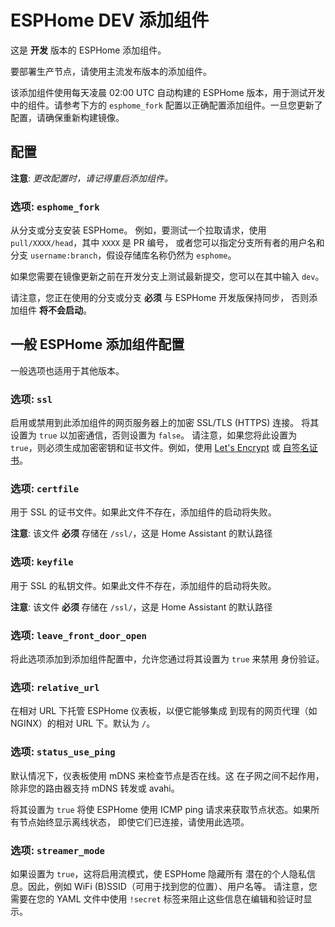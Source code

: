 # ESPHome DEV 添加组件

这是 **开发** 版本的 ESPHome 添加组件。

要部署生产节点，请使用主流发布版本的添加组件。

该添加组件使用每天凌晨 02:00 UTC 自动构建的 ESPHome 版本，用于测试开发中的组件。请参考下方的 `esphome_fork` 配置以正确配置添加组件。一旦您更新了配置，请确保重新构建镜像。

## 配置

**注意**: _更改配置时，请记得重启添加组件。_

### 选项: `esphome_fork`

从分支或分支安装 ESPHome。
例如，要测试一个拉取请求，使用 `pull/XXXX/head`，其中 `XXXX` 是 PR 编号，
或者您可以指定分支所有者的用户名和分支 `username:branch`，假设存储库名称仍然为 `esphome`。

如果您需要在镜像更新之前在开发分支上测试最新提交，您可以在其中输入 `dev`。

请注意，您正在使用的分支或分支 **必须** 与 ESPHome 开发版保持同步，
否则添加组件 **将不会启动**。


## 一般 ESPHome 添加组件配置

一般选项也适用于其他版本。

### 选项: `ssl`

启用或禁用到此添加组件的网页服务器上的加密 SSL/TLS (HTTPS) 连接。
将其设置为 `true` 以加密通信，否则设置为 `false`。
请注意，如果您将此设置为 `true`，则必须生成加密密钥和证书文件。例如，使用 [Let's Encrypt](https://www.home-assistant.io/addons/lets_encrypt/)
或 [自签名证书](https://www.home-assistant.io/docs/ecosystem/certificates/tls_self_signed_certificate/)。

### 选项: `certfile`

用于 SSL 的证书文件。如果此文件不存在，添加组件的启动将失败。

**注意**: 该文件 **必须** 存储在 `/ssl/`，这是 Home Assistant 的默认路径

### 选项: `keyfile`

用于 SSL 的私钥文件。如果此文件不存在，添加组件的启动将失败。

**注意**: 该文件 **必须** 存储在 `/ssl/`，这是 Home Assistant 的默认路径

### 选项: `leave_front_door_open`

将此选项添加到添加组件配置中，允许您通过将其设置为 `true` 来禁用
身份验证。

### 选项: `relative_url`

在相对 URL 下托管 ESPHome 仪表板，以便它能够集成
到现有的网页代理（如 NGINX）的相对 URL 下。默认为 `/`。

### 选项: `status_use_ping`

默认情况下，仪表板使用 mDNS 来检查节点是否在线。这
在子网之间不起作用，除非您的路由器支持 mDNS 转发或 avahi。

将其设置为 `true` 将使 ESPHome 使用 ICMP ping 请求来获取节点状态。如果所有节点始终显示离线状态，
即使它们已连接，请使用此选项。

### 选项: `streamer_mode`

如果设置为 `true`，这将启用流模式，使 ESPHome 隐藏所有
潜在的个人隐私信息。因此，例如 WiFi (B)SSID（可用于找到您的位置）、用户名等。
请注意，您需要在您的 YAML 文件中使用 `!secret` 标签来阻止这些信息在编辑和验证时显示。